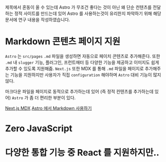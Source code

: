 제목에서 혼동이 올 수 있는데 Astro 가 무조건 좋다는 것이 아닌 왜 단순 컨텐츠를 전달하는 정적 사이트를 만드는데 있어 Astro 를 사용하는것이 유리한지 파악하기 위해 해당 문서에 연구 내용을 작성하였습니다.


# Markdown 콘텐츠 페이지 지원

`Astro` 는  `src/pages`  `.md` 파일을 생성하면 자동으로 페이치 콘텐츠로 추가해준다.
또한 `.md` 내 `slugger` 기능, 플러그인, 프런트매터 등 다양한 기능을 제공하고 이미지도 쉽게 추가할 수 있도록 지원해줌.
`Next.js` 또한 MDX 를 통해 `.md` 파일을 페이지로 추가해주는 기능을 지원하지만 사용자가 직접 `configuration` 해야하며
`Astro` 대비 기능이 많지 않다.

마크다운 파일을 페이지로 동적으로 추가하는데 있어 (즉 정적 컨텐츠를 추가하는데 있어) `Astro` 가 좀 더 편리한 부분이 있다.

[Next.js MDX](https://nextjs.org/docs/pages/building-your-application/configuring/mdx)
[Astro 에서 Markdown 사용하기](https://docs.astro.build/ko/guides/markdown-content/)

# Zero JavaScript


# 다양한 통합 기능 중 React 를 지원하지만..
